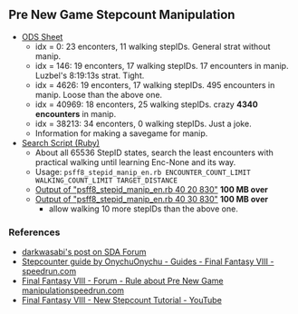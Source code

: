 ## Pre New Game Stepcount Manipulation

- [ODS Sheet](./psff8rta-stepid-manip-en.zip)
  - idx = 0: 23 enconters, 11 walking stepIDs. General strat without manip.
  - idx = 146: 19 enconters, 17 walking stepIDs. 17 encounters in manip. Luzbel's 8:19:13s strat. Tight.
  - idx = 4626: 19 enconters, 17 walking stepIDs. 495 encounters in manip. Loose than the above one.
  - idx = 40969: 18 enconters, 25 walking stepIDs. crazy **4340 encounters** in manip.
  - idx = 38213: 34 enconters, 0 walking stepIDs. Just a joke.
  - Information for making a savegame for manip.
- [Search Script (Ruby)](./psff8_stepid_manip_en.rb)
  - About all 65536 StepID states, search the least encounters with practical walking until learning Enc-None and its way.
  - Usage: `psff8_stepid_manip_en.rb ENCOUNTER_COUNT_LIMIT WALKING_COUNT_LIMIT TARGET_DISTANCE`
  - [Output of "psff8_stepid_manip_en.rb 40 20 830"](./psff8_stepid_manip_40_20_830.zip) **100 MB over**
  - [Output of "psff8_stepid_manip_en.rb 40 30 830"](./psff8_stepid_manip_40_30_830.zip) **100 MB over**
    - allow walking 10 more stepIDs than the above one.

### References

- [darkwasabi's post on SDA Forum]( https://forum.speeddemosarchive.com/post/final_fantasy_viii_improving_on_old_847_run725.html#final_fantasy_viii_improving_on_old_847_run725)
- [Stepcounter guide by OnychuOnychu - Guides - Final Fantasy VIII - speedrun.com](https://www.speedrun.com/ff8/guide/ud8pg)
- [Final Fantasy VIII - Forum - Rule about Pre New Game manipulationspeedrun.com](https://www.speedrun.com/ff8/thread/nci3o)
- [Final Fantasy VIII - New Stepcount Tutorial - YouTube](https://www.youtube.com/watch?v=9JSVOUJHY6g)
